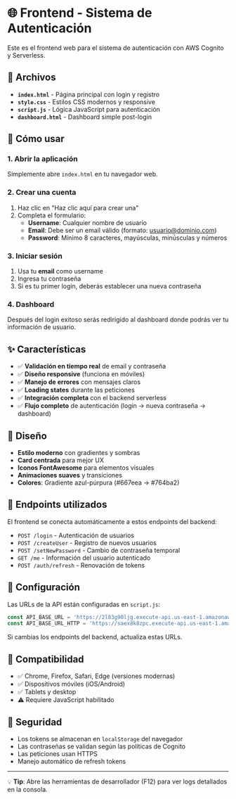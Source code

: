 # 🌐 Frontend - Sistema de Autenticación

Este es el frontend web para el sistema de autenticación con AWS Cognito y Serverless.

## 📁 Archivos

- **`index.html`** - Página principal con login y registro
- **`style.css`** - Estilos CSS modernos y responsive
- **`script.js`** - Lógica JavaScript para autenticación
- **`dashboard.html`** - Dashboard simple post-login

## 🚀 Cómo usar

### 1. Abrir la aplicación
Simplemente abre `index.html` en tu navegador web.

### 2. Crear una cuenta
1. Haz clic en "Haz clic aquí para crear una"
2. Completa el formulario:
   - **Username**: Cualquier nombre de usuario
   - **Email**: Debe ser un email válido (formato: usuario@dominio.com)
   - **Password**: Mínimo 8 caracteres, mayúsculas, minúsculas y números

### 3. Iniciar sesión
1. Usa tu **email** como username
2. Ingresa tu contraseña
3. Si es tu primer login, deberás establecer una nueva contraseña

### 4. Dashboard
Después del login exitoso serás redirigido al dashboard donde podrás ver tu información de usuario.

## ✨ Características

- ✅ **Validación en tiempo real** de email y contraseña
- ✅ **Diseño responsive** (funciona en móviles)
- ✅ **Manejo de errores** con mensajes claros
- ✅ **Loading states** durante las peticiones
- ✅ **Integración completa** con el backend serverless
- ✅ **Flujo completo** de autenticación (login → nueva contraseña → dashboard)

## 🎨 Diseño

- **Estilo moderno** con gradientes y sombras
- **Card centrada** para mejor UX
- **Iconos FontAwesome** para elementos visuales
- **Animaciones suaves** y transiciones
- **Colores**: Gradiente azul-púrpura (#667eea → #764ba2)

## 🔗 Endpoints utilizados

El frontend se conecta automáticamente a estos endpoints del backend:

- `POST /login` - Autenticación de usuarios
- `POST /createUser` - Registro de nuevos usuarios
- `POST /setNewPassword` - Cambio de contraseña temporal
- `GET /me` - Información del usuario autenticado
- `POST /auth/refresh` - Renovación de tokens

## 🔧 Configuración

Las URLs de la API están configuradas en `script.js`:

```javascript
const API_BASE_URL = 'https://2l83g90ljg.execute-api.us-east-1.amazonaws.com/dev';
const API_BASE_URL_HTTP = 'https://saex8k8zpc.execute-api.us-east-1.amazonaws.com';
```

Si cambias los endpoints del backend, actualiza estas URLs.

## 📱 Compatibilidad

- ✅ Chrome, Firefox, Safari, Edge (versiones modernas)
- ✅ Dispositivos móviles (iOS/Android)
- ✅ Tablets y desktop
- ⚠️ Requiere JavaScript habilitado

## 🔐 Seguridad

- Los tokens se almacenan en `localStorage` del navegador
- Las contraseñas se validan según las políticas de Cognito
- Las peticiones usan HTTPS
- Manejo automático de refresh tokens

---

💡 **Tip**: Abre las herramientas de desarrollador (F12) para ver logs detallados en la consola.